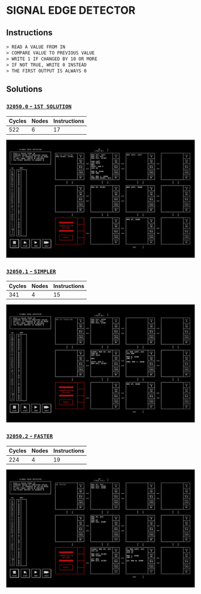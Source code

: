 # SIGNAL EDGE DETECTOR 

## Instructions

```
> READ A VALUE FROM IN
> COMPARE VALUE TO PREVIOUS VALUE
> WRITE 1 IF CHANGED BY 10 OR MORE
> IF NOT TRUE, WRITE 0 INSTEAD
> THE FIRST OUTPUT IS ALWAYS 0
```

## Solutions

### [`32050.0` - `1ST SOLUTION`](32050.0.txt)

| Cycles | Nodes | Instructions |
| ------ | ----- | ------------ |
|   522  |   6   |      17      |

![32050.0](32050.0.jpg?raw=true)

### [`32050.1` - `SIMPLER`](32050.1.txt)

| Cycles | Nodes | Instructions |
| ------ | ----- | ------------ |
|   341  |   4   |      15      |

![32050.1](32050.1.jpg?raw=true)

### [`32050.2` - `FASTER`](32050.2.txt)

| Cycles | Nodes | Instructions |
| ------ | ----- | ------------ |
|   224  |   4   |      19      |

![32050.2](32050.2.jpg?raw=true)

